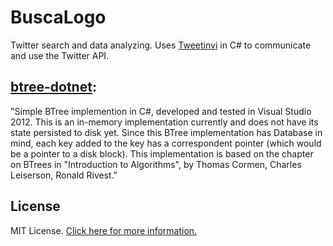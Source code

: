 # BuscaLogo
Twitter search and data analyzing.
Uses [Tweetinvi](https://github.com/linvi/tweetinvi) in C# to communicate and use the Twitter API.


## [btree-dotnet](https://github.com/markmeeus/btree-dotnet):
"Simple BTree implemention in C#, developed and tested in Visual Studio 2012.
This is an in-memory implementation currently and does not have its state persisted to disk yet.
Since this BTree implementation has Database in mind, each key added to the key has a correspondent pointer (which would be a pointer to a disk block).
This implementation is based on the chapter on BTrees in "Introduction to Algorithms", by Thomas Cormen, Charles Leiserson, Ronald Rivest."

## License

MIT License. [Click here for more information.](LICENSE.md)
